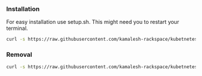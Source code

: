 ### Installation
For easy installation use setup.sh.
This might need you to restart your terminal.
```bash
curl -s https://raw.githubusercontent.com/kamalesh-rackspace/kubetnetes-helper/main/install.sh | bash 
```



### Removal
```bash
curl -s https://raw.githubusercontent.com/kamalesh-rackspace/kubetnetes-helper/main/uninstall.sh | bash 
```
